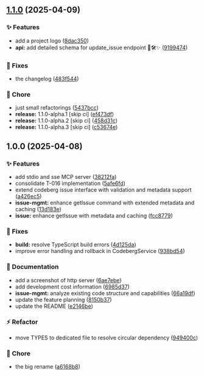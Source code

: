 ## [1.1.0](https://codeberg.org/goern/forgejo-mcp/compare/v1.0.0...v1.1.0) (2025-04-09)

### :sparkles: Features

- add a project logo ([8dac350](https://codeberg.org/goern/forgejo-mcp/commit/8dac3505d31046f23eb4de9744d888c307e9432b))
- **api:** add detailed schema for update_issue endpoint 🎯🛠️✨ ([9199474](https://codeberg.org/goern/forgejo-mcp/commit/919947445ce7dd82264d2405d55dd5ee84208b07))

### :bug: Fixes

- the changelog ([483f544](https://codeberg.org/goern/forgejo-mcp/commit/483f5441a585ecced82ff769fc647a96fb4fe136))

### :repeat: Chore

- just small refactorings ([5437bcc](https://codeberg.org/goern/forgejo-mcp/commit/5437bcce9c15741fea5df54d0df3b46a0e17b063))
- **release:** 1.1.0-alpha.1 [skip ci] ([ef473df](https://codeberg.org/goern/forgejo-mcp/commit/ef473df089351228342382548744de781ae98a7b))
- **release:** 1.1.0-alpha.2 [skip ci] ([458d31c](https://codeberg.org/goern/forgejo-mcp/commit/458d31cc15e29eb638381cdf619a7e2ddb275e45))
- **release:** 1.1.0-alpha.3 [skip ci] ([c53674e](https://codeberg.org/goern/forgejo-mcp/commit/c53674e4fa83b13f3b432889e31f0fbb0dcff876))

## 1.0.0 (2025-04-08)

### :sparkles: Features

- add stdio and sse MCP server ([38212fa](https://codeberg.org/goern/forgejo-mcp/commit/38212fabbe6b7a2e4cfe82d2bb8289c3a9ef97ed))
- consolidate T-016 implementation ([5afe6fd](https://codeberg.org/goern/forgejo-mcp/commit/5afe6fdc1b966114cc029a33d64e3fc46256965c))
- extend codeberg issue interface with validation and metadata support ([a426ec5](https://codeberg.org/goern/forgejo-mcp/commit/a426ec580cfe2dcb1f5062215f6aa2aac67ffdea))
- **issue-mgmt:** enhance getIssue command with extended metadata and caching ([13d183e](https://codeberg.org/goern/forgejo-mcp/commit/13d183e577994292c10eceb08f0d4cd7e14c31c5))
- **issue:** enhance getIssue with metadata and caching ([fcc8779](https://codeberg.org/goern/forgejo-mcp/commit/fcc8779c96f361bd9fa9a881297dc025c9004915))

### :bug: Fixes

- **build:** resolve TypeScript build errors ([4d125da](https://codeberg.org/goern/forgejo-mcp/commit/4d125da79db731f5c0ad7fa26b883e727c8c3143))
- improve error handling and rollback in CodebergService ([938bd54](https://codeberg.org/goern/forgejo-mcp/commit/938bd54f4595e1df4ede5b2eb235a0723556a734))

### :memo: Documentation

- add a screenshot of http server ([6ae7ebe](https://codeberg.org/goern/forgejo-mcp/commit/6ae7ebe1030d372646e38b59e4361d698ba16fc3))
- add development cost information ([6985d37](https://codeberg.org/goern/forgejo-mcp/commit/6985d37a4859bca5d6dca639affa631c94f0728a))
- **issue-mgmt:** analyze existing code structure and capabilities ([66a19df](https://codeberg.org/goern/forgejo-mcp/commit/66a19df1102fa38c974fef1344a99948ab8bbce7))
- update the feature planning ([8150b37](https://codeberg.org/goern/forgejo-mcp/commit/8150b37a220e4ad01d3c720734e0091e2f1889a1))
- update the README ([e2146be](https://codeberg.org/goern/forgejo-mcp/commit/e2146be2955ffd595821132b6e8113a3b6d7bd65))

### :zap: Refactor

- move TYPES to dedicated file to resolve circular dependency ([949400c](https://codeberg.org/goern/forgejo-mcp/commit/949400cff1bec330c47a49daaedbf0854fa2388b))

### :repeat: Chore

- the big rename ([a6168b8](https://codeberg.org/goern/forgejo-mcp/commit/a6168b879f880415769e5e519958ff90b4df7a29))
